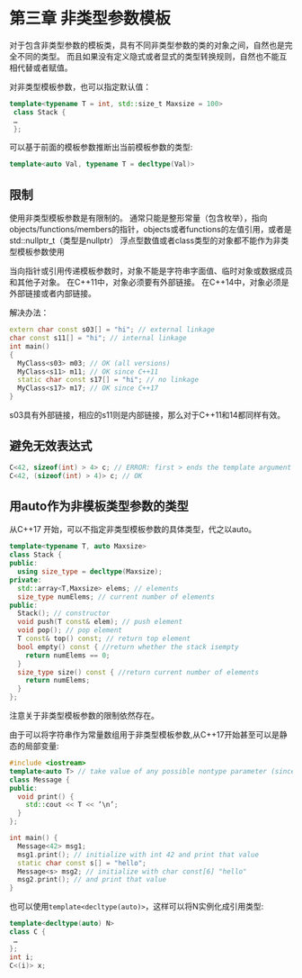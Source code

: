 # 第三章 非类型参数模板

对于包含非类型参数的模板类，具有不同非类型参数的类的对象之间，自然也是完全不同的类型。
而且如果没有定义隐式或者显式的类型转换规则，自然也不能互相代替或者赋值。

对非类型模板参数，也可以指定默认值：

```cpp
template<typename T = int, std::size_t Maxsize = 100>
 class Stack {
 …
 };
```

可以基于前面的模板参数推断出当前模板参数的类型:

```cpp
template<auto Val, typename T = decltype(Val)>
```

## 限制

使用非类型模板参数是有限制的。
通常只能是整形常量（包含枚举），指向objects/functions/members的指针，objects或者functions的左值引用，或者是std::nullptr_t（类型是nullptr）
浮点型数值或者class类型的对象都不能作为非类型模板参数使用

当向指针或引用传递模板参数时，对象不能是字符串字面值、临时对象或数据成员和其他子对象。
在C++11中，对象必须要有外部链接。
在C++14中，对象必须是外部链接或者内部链接。

解决办法：

```cpp
extern char const s03[] = "hi"; // external linkage
char const s11[] = "hi"; // internal linkage
int main()
{
  MyClass<s03> m03; // OK (all versions)
  MyClass<s11> m11; // OK since C++11
  static char const s17[] = "hi"; // no linkage
  MyClass<s17> m17; // OK since C++17
}
```

s03具有外部链接，相应的s11则是内部链接，那么对于C++11和14都同样有效。

## 避免无效表达式

```cpp
C<42, sizeof(int) > 4> c; // ERROR: first > ends the template argument list
C<42, (sizeof(int) > 4)> c; // OK
```

## 用auto作为非模板类型参数的类型

从C++17 开始，可以不指定非类型模板参数的具体类型，代之以auto。

```cpp
template<typename T, auto Maxsize>
class Stack {
public:
  using size_type = decltype(Maxsize);
private:
  std::array<T,Maxsize> elems; // elements
  size_type numElems; // current number of elements
public:
  Stack(); // constructor
  void push(T const& elem); // push element
  void pop(); // pop element
  T const& top() const; // return top element
  bool empty() const { //return whether the stack isempty
    return numElems == 0;
  }
  size_type size() const { //return current number of elements
    return numElems;
  }
};
```

注意关于非类型模板参数的限制依然存在。

由于可以将字符串作为常量数组用于非类型模板参数,从C++17开始甚至可以是静态的局部变量:

```cpp
#include <iostream>
template<auto T> // take value of any possible nontype parameter (since C++17)
class Message {
public:
  void print() {
    std::cout << T << ’\n’;
  }
};

int main() {
  Message<42> msg1;
  msg1.print(); // initialize with int 42 and print that value
  static char const s[] = "hello";
  Message<s> msg2; // initialize with char const[6] "hello"
  msg2.print(); // and print that value
}
```

也可以使用`template<decltype(auto)>`，这样可以将N实例化成引用类型:

```cpp
template<decltype(auto) N>
class C {
 …
};
int i;
C<(i)> x;
```
